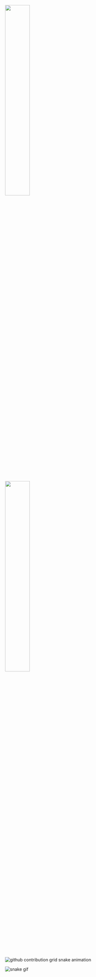 <div><img style="height: auto; width: 40%;" class="img" src="https://github-readme-stats.vercel.app/api?username=Tsvetoslav88&theme=radical&show_icons=true&include_all_commits=true&hide_border=true" /></div>

<div><img style="height: auto; width: 40%;" class="img" src="https://github-readme-stats.vercel.app/api/top-langs/?username=Tsvetoslav88&theme=radical&langs_count=8&layout=compact&hide_border=true" /></div>

<picture>
  <source media="(prefers-color-scheme: dark)" srcset="https://raw.githubusercontent.com/deboraosouza/deboraosouza/output/github-contribution-grid-snake-dark.svg">
  <source media="(prefers-color-scheme: light)" srcset="https://raw.githubusercontent.com/deboraosouza/deboraosouza/output/github-contribution-grid-snake.svg">
  <img alt="github contribution grid snake animation" src="https://raw.githubusercontent.com/deboraosouza/deboraosouza/output/github-contribution-grid-snake.svg">
</picture>

![snake gif](https://github.com/deboraosouza/deboraosouza/blob/main/github-contribution-grid-snake.svg)
